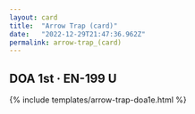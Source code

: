 ```yaml
---
layout: card
title:  "Arrow Trap (card)"
date:   "2022-12-29T21:47:36.962Z"
permalink: arrow-trap_(card)
---
```


## DOA 1st &middot; EN-199 U

{% include templates/arrow-trap-doa1e.html %}
